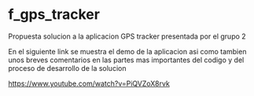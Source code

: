 # f_gps_tracker

Propuesta solucion a la aplicacion GPS tracker presentada por el grupo 2


En el siguiente link se muestra el demo de la aplicacion asi como tambien unos breves comentarios
en las partes mas importantes del codigo y del proceso de desarrollo de la solucion

https://www.youtube.com/watch?v=PiQVZoX8rvk
